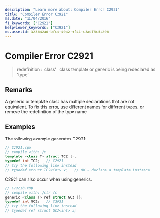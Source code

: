 ```yaml
---
description: "Learn more about: Compiler Error C2921"
title: "Compiler Error C2921"
ms.date: "11/04/2016"
f1_keywords: ["C2921"]
helpviewer_keywords: ["C2921"]
ms.assetid: 323642a0-bfc4-4942-9f41-c3adf5c54296
---
```

# Compiler Error C2921

> redefinition : 'class' : class template or generic is being redeclared as 'type'

## Remarks

A generic or template class has multiple declarations that are not equivalent. To fix this error, use different names for different types, or remove the redefinition of the type name.

## Examples

The following example generates C2921:

```cpp
// C2921.cpp
// compile with: /c
template <class T> struct TC2 {};
typedef int TC2;   // C2921
// try the following line instead
// typedef struct TC2<int> x;   // OK - declare a template instance
```

C2921 can also occur when using generics.

```cpp
// C2921b.cpp
// compile with: /clr /c
generic <class T> ref struct GC2 {};
typedef int GC2;   // C2921
// try the following line instead
// typedef ref struct GC2<int> x;
```
